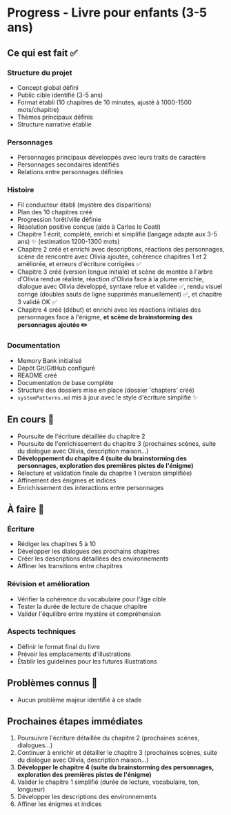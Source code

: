 # Progress - Livre pour enfants (3-5 ans)

## Ce qui est fait ✅

### Structure du projet
- Concept global défini
- Public cible identifié (3-5 ans)
- Format établi (10 chapitres de 10 minutes, ajusté à 1000-1500 mots/chapitre)
- Thèmes principaux définis
- Structure narrative établie

### Personnages
- Personnages principaux développés avec leurs traits de caractère
- Personnages secondaires identifiés
- Relations entre personnages définies

### Histoire
- Fil conducteur établi (mystère des disparitions)
- Plan des 10 chapitres créé
- Progression forêt/ville définie
- Résolution positive conçue (aide à Carlos le Coati)
- Chapitre 1 écrit, complété, enrichi et simplifié (langage adapté aux 3-5 ans) ✨ (estimation 1200-1300 mots)
- Chapitre 2 créé et enrichi avec descriptions, réactions des personnages, scène de rencontre avec Olivia ajoutée, cohérence chapitres 1 et 2 améliorée, et erreurs d'écriture corrigées ✅
- Chapitre 3 créé (version longue initiale) et scène de montée à l'arbre d'Olivia rendue réaliste, réaction d'Olivia face à la plume enrichie, dialogue avec Olivia développé, syntaxe relue et validée ✅, rendu visuel corrigé (doubles sauts de ligne supprimés manuellement) ✅, et chapitre 3 validé OK ✅
- Chapitre 4 créé (début) et enrichi avec les réactions initiales des personnages face à l'énigme, **et scène de brainstorming des personnages ajoutée ✏️**

### Documentation
- Memory Bank initialisé
- Dépôt Git/GitHub configuré
- README créé
- Documentation de base complète
- Structure des dossiers mise en place (dossier 'chapters' créé)
- `systemPatterns.md` mis à jour avec le style d'écriture simplifié ✨

## En cours 🔄
- Poursuite de l'écriture détaillée du chapitre 2
- Poursuite de l'enrichissement du chapitre 3 (prochaines scènes, suite du dialogue avec Olivia, description maison...)
- **Développement du chapitre 4 (suite du brainstorming des personnages, exploration des premières pistes de l'énigme)**
- Relecture et validation finale du chapitre 1 (version simplifiée)
- Affinement des énigmes et indices
- Enrichissement des interactions entre personnages

## À faire 📝

### Écriture
- Rédiger les chapitres 5 à 10
- Développer les dialogues des prochains chapitres
- Créer les descriptions détaillées des environnements
- Affiner les transitions entre chapitres

### Révision et amélioration
- Vérifier la cohérence du vocabulaire pour l'âge cible
- Tester la durée de lecture de chaque chapitre
- Valider l'équilibre entre mystère et compréhension

### Aspects techniques
- Définir le format final du livre
- Prévoir les emplacements d'illustrations
- Établir les guidelines pour les futures illustrations

## Problèmes connus 🚨
- Aucun problème majeur identifié à ce stade

## Prochaines étapes immédiates
1. Poursuivre l'écriture détaillée du chapitre 2 (prochaines scènes, dialogues...)
2. Continuer à enrichir et détailler le chapitre 3 (prochaines scènes, suite du dialogue avec Olivia, description maison...)
3. **Développer le chapitre 4 (suite du brainstorming des personnages, exploration des premières pistes de l'énigme)**
4. Valider le chapitre 1 simplifié (durée de lecture, vocabulaire, ton, longueur)
5. Développer les descriptions des environnements
6. Affiner les énigmes et indices
